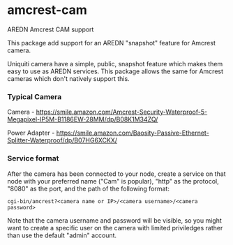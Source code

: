 # amcrest-cam
AREDN Amcrest CAM support

This package add support for an AREDN "snapshot" feature for Amcrest camera.

Uniquiti camera have a simple, public, snapshot feature which makes them easy to use as AREDN services. This
package allows the same for Amcrest cameras which don't natively support this.

### Typical Camera

Camera - https://smile.amazon.com/Amcrest-Security-Waterproof-5-Megapixel-IP5M-B1186EW-28MM/dp/B08K1M34ZQ/

Power Adapter - https://smile.amazon.com/Baosity-Passive-Ethernet-Splitter-Waterproof/dp/B07HG6XCKX/

### Service format

After the camera has been connected to your node, create a service on that node with your preferred name ("Cam" is popular),
"http" as the protocol, "8080" as the port, and the path of the following format:

```
cgi-bin/amcrest?<camera name or IP>/<camera username>/<camera password>
```

Note that the camera username and password will be visible, so you might want to create a specific user on the camera with limited priviledges
rather than use the default "admin" account.
